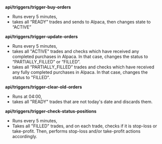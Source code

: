 **api/triggers/trigger-buy-orders**
- Runs every 5 minutes,
- takes all “READY” trades and sends to Alpaca, then changes state to “ACTIVE”

**api/triggers/trigger-update-orders**
- Runs every 5 minutes,
- takes all "ACTIVE" trades and checks which have received any completed purchases in Alpaca. In that case, changes the status to “PARTIALLY_FILLED” or “FILLED”.
- takes all “PARTIALLY_FILLED” trades and checks which have received any fully completed purchases in Alpaca. In that case, changes the status to "FILLED".

**api/triggers/trigger-clear-old-orders**
- Runs at 04:00,
- takes all "READY" trades that are not today's date and discards them.

**api/triggers/trigger-check-status-positions**
- Runs every 5 minutes,
- Takes all "FILLED" trades, and on each trade, checks if it is stop-loss or take-profit. Then, performs stop-loss and/or take-profit actions accordingly. 
